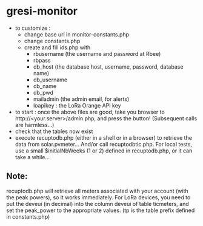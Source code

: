 # gresi-monitor

- to customize : 
	- change base url in monitor-constants.php
	- change constants.php
	- create and fill ids.php with
		- rbusername (the username and password at Rbee)
		- rbpass
		- db_host (the database host, username, password, database name)
		- db_username
		- db_name
		- db_pwd
		- mailadmin (the admin email, for alerts)
		- loapikey : the LoRa Orange API key
- to start : once the above files are good, take you browser to http://<your.server>/admin.php, and press the button! (Subsequent calls are harmless...)
- check that the tables now exist
- execute recuptodb.php (either in a shell or in a browser) to retrieve the data from solar.pvmeter... And/or call recuptodbtic.php. For local tests, use a small $initialNbWeeks (1 or 2) defined in recuptodb.php, or it can take a while...

## Note:
recuptodb.php will retrieve all meters associated with your account (with the peak powers), so it works immediately. For LoRa devices, you need to put the deveui (in decimal) into the column deveui of table <tp>ticmeters, and set the peak_power to the appropriate values. (tp is the table prefix defined in constants.php)
